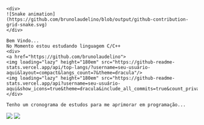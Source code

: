     <div>
    ![Snake animation](https://github.com/brunolaudelino/blob/output/github-contribution-grid-snake.svg)
    </div>

    Bem Vindo...
    No Momento estou estudando linguagem C/C++ 
    <div>
    <a href="https://github.com/brunolaudelino">
    <img loading="lazy" height="180em" src="https://github-readme-stats.vercel.app/api/top-langs/?username=seu-usuário-aqui&layout=compact&langs_count=7&theme=dracula"/>
    <img loading="lazy" height="180em" src="https://github-readme-stats.vercel.app/api?username=seu-usuário-aqui&show_icons=true&theme=dracula&include_all_commits=true&count_private=true"/>
    </div>

    Tenho um cronograma de estudos para me aprimorar em programação...      

<div>

<a href = "mailto:brunolaudelino@outlook.com"><img loading="lazy" src="https://img.shields.io/badge/Gmail-D14836?style=for-the-badge&logo=gmail&logoColor=white" target="_blank"></a>
<a href="https://www.linkedin.com/in/brunolaudelino" target="_blank"><img loading="lazy" src="https://img.shields.io/badge/-LinkedIn-%230077B5?style=for-the-badge&logo=linkedin&logoColor=white" target="_blank"></a>   
</div>